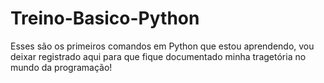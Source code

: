# Treino-Basico-Python
 Esses são os primeiros comandos em Python que estou aprendendo, vou deixar registrado aqui para que fique documentado minha tragetória no mundo da programação!
